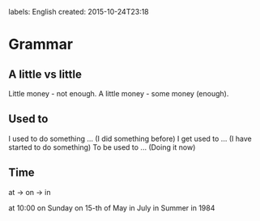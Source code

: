 labels: English
created: 2015-10-24T23:18

# Grammar

## A little vs little

Little money - not enough.
A little money - some money (enough).

## Used to

I used to do something ... (I did something before)
I get used to ... (I have started to do something)
To be used to ... (Doing it now)

## Time

at -> on -> in

at 10:00
on Sunday
on 15-th of May
in July
in Summer
in 1984
